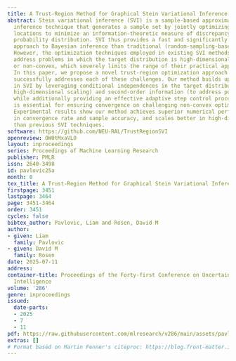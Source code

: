 ```yaml
---
title: A Trust-Region Method for Graphical Stein Variational Inference
abstract: Stein variational inference (SVI) is a sample-based approximate Bayesian
  inference technique that generates a sample set by jointly optimizing the samples’
  locations to minimize an information-theoretic measure of discrepancy with the target
  probability distribution. SVI thus provides a fast and significantly more sample-efficient
  approach to Bayesian inference than traditional (random-sampling-based) alternatives.
  However, the optimization techniques employed in existing SVI methods struggle to
  address problems in which the target distribution is high-dimensional, poorly-conditioned,
  or non-convex, which severely limits the range of their practical applicability.
  In this paper, we propose a novel trust-region optimization approach for SVI that
  successfully addresses each of these challenges. Our method builds upon prior work
  in SVI by leveraging conditional independences in the target distribution (to achieve
  high-dimensional scaling) and second-order information (to address poor conditioning),
  while additionally providing an effective adaptive step control procedure, which
  is essential for ensuring convergence on challenging non-convex optimization problems.
  Experimental results show our method achieves superior numerical performance, both
  in convergence rate and sample accuracy, and scales better in high-dimensional distributions,
  than previous SVI techniques.
software: https://github.com/NEU-RAL/TrustRegionSVI
openreview: OW0tMxaVLO
layout: inproceedings
series: Proceedings of Machine Learning Research
publisher: PMLR
issn: 2640-3498
id: pavlovic25a
month: 0
tex_title: A Trust-Region Method for Graphical Stein Variational Inference
firstpage: 3451
lastpage: 3464
page: 3451-3464
order: 3451
cycles: false
bibtex_author: Pavlovic, Liam and Rosen, David M
author:
- given: Liam
  family: Pavlovic
- given: David M
  family: Rosen
date: 2025-07-11
address:
container-title: Proceedings of the Forty-first Conference on Uncertainty in Artificial
  Intelligence
volume: '286'
genre: inproceedings
issued:
  date-parts:
  - 2025
  - 7
  - 11
pdf: https://raw.githubusercontent.com/mlresearch/v286/main/assets/pavlovic25a/pavlovic25a.pdf
extras: []
# Format based on Martin Fenner's citeproc: https://blog.front-matter.io/posts/citeproc-yaml-for-bibliographies/
---
```

